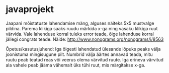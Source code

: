 # javaprojekt
Jaapani mõistatuste lahendamise mäng, alguses näiteks 5x5 mustvalge pildina. Parema klikiga saaks ruudu märkida x-ga ning vasaku klikiga ruut värvida. Vale lahenduse korral tuleks error teade, õige lahenduse korral jällegi congrats teade. Näide: http://www.nonograms.org/nonograms/i/8563

Õpetus/kasutusjuhend: Iga õigesti lahendatud ülesande lõpuks peaks välja joonistuma mingisugune pilt. Numbrid välja äärtes annavad teada, mitu ruutu peab teatud reas või veerus olema värvitud ruute. Iga erineva värvitud ala vahele peab jääma vähemalt üks tühi ruut, mis märgitakse x-ga.
